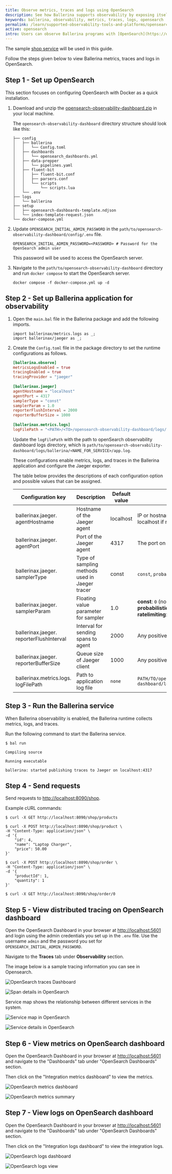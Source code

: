 ```yaml
---
title: Observe metrics, traces and logs using OpenSearch
description: See how Ballerina supports observability by exposing itself via metrics, traces and logs to OpenSearch.
keywords: ballerina, observability, metrics, traces, logs, opensearch
permalink: /learn/supported-observability-tools-and-platforms/opensearch/
active: opensearch
intro: Users can observe Ballerina programs with [OpenSearch](https://opensearch.org/), which is a community-driven, Apache 2.0-licensed open source search and analytics suite that makes it easy to ingest, search, visualize, and analyze data. It provides a highly scalable system for providing fast access and response to large volumes of data with an integrated visualization tool, OpenSearch Dashboards, that makes it easy for users to explore their data.
---
```


The sample [shop service](/learn/overview-of-ballerina-observability/#example-observe-a-ballerina-service) will be used in this guide.

Follow the steps given below to view Ballerina metrics, traces and logs in OpenSearch.

## Step 1 - Set up OpenSearch

This section focuses on configuring OpenSearch with Docker as a quick installation.

1. Download and unzip the [opensearch-observability-dashboard.zip](https://github.com/ballerina-platform/module-ballerina-observe/releases/download/v1.0.0-opensearch-dashboard/opensearch-observability-dashboard.zip) in your local machine.
   
   The `opensearch-observability-dashboard` directory structure should look like this:

   ```
   ├── config
   │   ├── ballerina
   │   │   └── Config.toml
   │   ├── dashboards
   │   │   └── opensearch_dashboards.yml
   │   ├── data-prepper
   │   │   └── pipelines.yaml
   │   ├── fluent-bit
   │   │   ├── fluent-bit.conf
   │   │   ├── parsers.conf
   │   │   └── scripts
   │   │       └── scripts.lua
   │   └── .env
   ├── logs
   │   └── ballerina
   ├── setup
   │   ├── opensearch-dashboards-template.ndjson
   │   └── index-template-request.json
   └── docker-compose.yml
   ```

2. Update `OPENSEARCH_INITIAL_ADMIN_PASSWORD` in the `path/to/opensearch-observability-dashboard/config/.env` file.
   ```env
   OPENSEARCH_INITIAL_ADMIN_PASSWORD=<PASSWORD> # Password for the OpenSearch admin user
   ```
    
   This password will be used to access the OpenSearch server.

3. Navigate to the `path/to/opensearch-observability-dashboard` directory and run `docker compose` to start the OpenSearch server.
   ``` 
   docker compose -f docker-compose.yml up -d
   ```

## Step 2 - Set up Ballerina application for observability

1. Open the `main.bal` file in the Ballerina package and add the following imports.

   ```ballerina
   import ballerinax/metrics.logs as _;
   import ballerinax/jaeger as _;
   ```
   
2. Create the `Config.toml` file in the package directory to set the runtime configurations as follows.

   ```toml
   [ballerina.observe]
   metricsLogsEnabled = true
   tracingEnabled = true
   tracingProvider = "jaeger"
    
   [ballerinax.jaeger]
   agentHostname = "localhost"
   agentPort = 4317
   samplerType = "const"
   samplerParam = 1.0
   reporterFlushInterval = 2000
   reporterBufferSize = 1000
    
   [ballerinax.metrics.logs]
   logFilePath = "<PATH>/<TO>/opensearch-observability-dashboard/logs/ballerina/<NAME_FOR_SERVICE>/app.log"
   ```
       
   Update the `logFilePath` with the path to openSearch observability dashboard logs directory, 
   which is `path/to/opensearch-observability-dashboard/logs/ballerina/<NAME_FOR_SERVICE>/app.log`.

   These configurations enable metrics, logs, and traces in the Ballerina application and configure the Jaeger exporter.

   The table below provides the descriptions of each configuration option and possible values that can be assigned.

   | Configuration key | Description | Default value | Possible values |
   |---|---|---|---|
   | ballerinax.jaeger. agentHostname | Hostname of the Jaeger agent | localhost | IP or hostname of the Jaeger agent. Can be localhost if running on same node as Ballerina. |
   | ballerinax.jaeger. agentPort | Port of the Jaeger agent | 4317 | The port on which the Jaeger agent is listening. |
   | ballerinax.jaeger. samplerType | Type of sampling methods used in Jaeger tracer | const | `const`, `probabilistic`, or `ratelimiting` |
   | ballerinax.jaeger. samplerParam | Floating value parameter for sampler | 1.0 | **const**: `0` (no sampling) or `1` (sample all)<br>**probabilistic**: `0.0` to `1.0`<br>**ratelimiting**: positive integer (rate/sec) |
   | ballerinax.jaeger. reporterFlushInterval | Interval for sending spans to agent | 2000 | Any positive integer value |
   | ballerinax.jaeger. reporterBufferSize | Queue size of Jaeger client | 1000 | Any positive integer value |
   | ballerinax.metrics.logs. logFilePath | Path to application log file | `none` | `PATH/TO/opensearch-observability-dashboard/logs/ballerina/<SERVICE_NAME>/app.log` |

## Step 3 - Run the Ballerina service

When Ballerina observability is enabled, the Ballerina runtime collects metrics, logs, and traces.

Run the following command to start the Ballerina service.

```
$ bal run

Compiling source

Running executable

ballerina: started publishing traces to Jaeger on localhost:4317
```

## Step 4 - Send requests
Send requests to <http://localhost:8090/shop>.

Example cURL commands:

```
$ curl -X GET http://localhost:8090/shop/products
```
```
$ curl -X POST http://localhost:8090/shop/product \
-H "Content-Type: application/json" \
-d '{
    "id": 4, 
    "name": "Laptop Charger", 
    "price": 50.00
}'
```
```
$ curl -X POST http://localhost:8090/shop/order \
-H "Content-Type: application/json" \
-d '{
    "productId": 1, 
    "quantity": 1
}'
```
```
$ curl -X GET http://localhost:8090/shop/order/0
```

## Step 5 - View distributed tracing on OpenSearch dashboard

Open the OpenSearch Dashboard in your browser at <http://localhost:5601> and login using the admin credentials you set up in the `.env` file.
Use the username `admin` and the password you set for `OPENSEARCH_INITIAL_ADMIN_PASSWORD`.

Navigate to the **Traces** tab under **Observability** section.

The image below is a sample tracing information you can see in Opensearch.

![OpenSearch traces Dashboard](/learn/images/opensearch-traces-dashboard.png "OpenSearch traces Dashboard")

![Span details in OpenSearch](/learn/images/span-details-opensearch.png "Span details in OpenSearch") 

Service map shows the relationship between different services in the system.

![Service map in OpenSearch](/learn/images/service-map-opensearch.png "Service map in OpenSearch")

![Service details in OpenSearch](/learn/images/service-details-opensearch.png "Service details in OpenSearch")

## Step 6 - View metrics on OpenSearch dashboard

Open the OpenSearch Dashboard in your browser at <http://localhost:5601> and navigate to the "Dashboards" tab under "OpenSearch Dashboards" section.

Then click on the "Integration metrics dashboard" to view the metrics.

![OpenSearch metrics dashboard](/learn/images/opensearch-metrics-dashboard-overall.png "OpenSearch metrics dashboard")

![OpenSearch metrics summary](/learn/images/opensearch-metrics-dashboard-summary.png "OpenSearch metrics summary")

## Step 7 - View logs on OpenSearch dashboard

Open the OpenSearch Dashboard in your browser at <http://localhost:5601> and navigate to the "Dashboards" tab under "OpenSearch Dashboards" section.

Then click on the "Integration logs dashboard" to view the integration logs.

![OpenSearch logs dashboard](/learn/images/opensearch-logs-dashboard-overall.png "OpenSearch logs dashboard")

![OpenSearch logs view](/learn/images/opensearch-logs-dashboard-logs-view.png "OpenSearch logs view")
